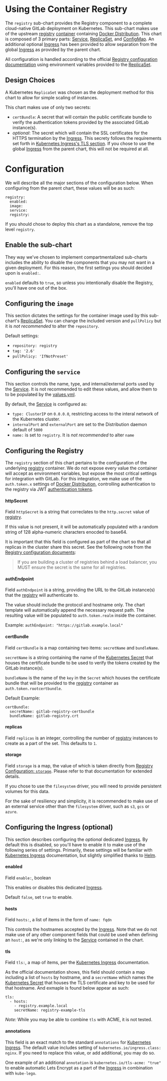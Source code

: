 # Using the Container Registry

The `registry` sub-chart provides the Registry component to a complete cloud-native
GitLab deployment on Kubernetes. This sub-chart makes use of the upstream [registry][]
[container][docker-distribution-library] containing [Docker Distribution][docker-distribution]. This chart is composed of 3 primary parts: [Service][], [ReplicaSet][], and [ConfigMap][]. An additional optional [Ingress][] has been
provided to allow separation from the global [Ingress](../README.md#ingress) as provided by the parent chart.

All configuration is handled according to the official [Registry configuration documentation][docker-distribution-config-docs]
using environment variables provided to the [ReplicaSet][].

## Design Choices

A Kubernetes `ReplicaSet` was chosen as the deployment method for this chart to
allow for simple scaling of instances.

This chart makes use of only two secrets:
- `certBundle`: A secret that will contain the public certificate bundle to verify
the authentication tokens provided by the associated GitLab instance(s).
- *optional*: The secret which will contain the SSL certificates for the HTTPS
termination by the [Ingress][]. This secrety follows the requirements set forth in
[Kubernetes Ingress's TLS section][kubernetes-ingress]. If you chose to use
the global [Ingress](../README.md#ingress) from the parent chart, this will not
be required at all.

# Configuration

We will describe all the major sections of the configuration below. When configuring from the parent chart, these values will be as such:

```
registry:
  enabled:
  image:
  service:
  registry:
```

If you should chose to deploy this chart as a standalone, remove the top level `registry`.

## Enable the sub-chart

They way we've chosen to implement compartmentalized sub-charts includes the ability to disable the components that you may not want in a given deployment. For this reason, the first settings you should decided upon is `enabled:`.

`enabled` defaults to `true`, so unless you intentionally disable the Registry, you'll have one out of the box.

## Configuring the `image`

This section dictates the settings for the container image used by this sub-chart's [ReplicaSet][]. You can change the included version and `pullPolicy` but it is *not recommended* to alter the `repository`.

Default settings:
- `repository: registry`
- `tag: '2.6'`
- `pullPolicy: 'IfNotPreset'`

## Configuring the `service`

This section controls the name, type, and internal/external ports used by the
[Service][]. It is not recommended to edit these values, and allow them to to be
populated by the [values.yml][].

By default, the [Service][] is configured as:
- `type: ClusterIP` on `0.0.0.0`, restricting access to the interal network of the Kubernetes cluster.
- `internalPort` and `externalPort` are set to the Distribution daemon default of `5000`
- `name:` is set to `registry`. It is *not recommended* to alter `name`

## Configuring the Registry

The `registry` section of this chart pertains to the configuration of the underlying
[registry][] container. We do not expose every value the container will accept
as environment variables, but expose the most critical settings for integration
with GitLab. For this integration, we make use of the `auth.token.x` settings of
[Docker Distribution][docker-distribution], controlling authentication to the registry via JWT
 [authentication tokens](https://docs.docker.com/registry/spec/auth/token/).

#### httpSecret

Field `httpSecret` is a string that correclates to the `http.secret` value of [registry][].

If this value is not present, it will be automatically populated with a random
string of 128 alpha-numeric characters enocded to base64.

It is important that this field is configured as part of the chart so that all
replicas in the cluster share this secret. See the following note from the [Registry configuration documents][docker-distribution-config-docs]:

> If you are building a cluster of registries behind a load balancer, you MUST ensure the secret is the same for all registries.

#### authEndpoint

Field `authEndpoint` is a string, providing the URL to the GitLab instance(s) that the [registry][] will authenticate to.

The value should include the protocol and hostname only. The chart template will automatically append the necessary request path. The resulting value will be populated to `auth.token.realm` inside the container.

Example: `authEndpoint: "https://gitlab.example.local"`

#### certBundle

Field `certBundle` is a map containing two items: `secretName` and `bundleName`.

`secretName` is a string containing the name of the [Kubernetes Secret][kubernetes-secret] that houses the certificate bundle to be used to verify the tokens created by the GitLab instance(s).

`bundleName` is the name of the `key` in the `Secret` which houses the certificate
bundle that will be provided to the [registry][] container as `auth.token.rootcertbundle`.

Default Example:
```
certBundle:
  secretName: gitlab-registry-certbundle
  bundleName: gitlab-registry.crt
```

#### replicas

Field `replicas` is an integer, controlling the number of [registry][] instances to create as a part of the set. This defaults to `1`.

#### storage

Field `storage` is a map, the value of which is taken directly from [Registry Configuration: `storage`](https://docs.docker.com/registry/configuration/#storage). Please refer to that documentation for extended details.

If you chose to use the `filesystem` driver, you will need to provide persistent volumes for this data.

For the sake of resiliency and simplicity, it is recommended to make use of an
external service other than the `filesystem` driver, such as `s3`, `gcs` or `azure`.

## Configuring the Ingress (optional)

This section describes configuring the *optional* dedicated [Ingress][]. By default this is disabled, so you'll have to enable it to make use of the following series of settings. Primarily, these settings will be familiar with [Kubernetes Ingress][kubernetes-ingress] documentation, but slightly simplified thanks to [Helm][helm].

#### enabled

Field `enable:`, boolean

This enables or disables this dedicated [Ingress][].

Default `false`, set `true` to enable.

#### hosts

Field `hosts:`, a list of items in the form of `name: fqdn`

This controls the hostnames accepted by the [Ingress][]. Note that we do not make
use of any other component fields that could be used when defining an `host:`, as
we're only linking to the [Service][] contained in the chart.

#### tls

Field `tls:`, a map of items, per the [Kubernetes Ingress][kubernetes-ingress] documentation.

As the official documentation shows, this field should contain a map including a
list of `hosts` by hostname, and a `secretName` which names the [Kubernetes Secret][kubernetes-secret]
that houses the TLS certificate and key to be used for that hostname. And exmaple
is found below appear as such:
```
tls:
  - hosts:
    - registry.example.local
    secretName: registry-example-tls
```

*Note:* While you may be able to combine `tls` with ACME, it is not tested.

#### annotations

This field is an exact match to the standard `annotations` for [Kubernetes Ingress][kubernetes-ingress]. The default value includes setting of `kubernetes.io/ingress.class: nginx`. If you need to replace this value, or add additional, you may do so.

One example of an additional `annotation` is `kubernetes.io/tls-acme: "true"`
to enable automatic Lets Encrypt as a part of the [Ingress][] in combination with  `kube-lego`.



[registry]: https://hub.docker.com/_/registry/
[docker-distribution]: https://github.com/docker/distribution
[docker-distribution-library]: https://github.com/docker/distribution-library-image
[docker-distribution-config-docs]: https://docs.docker.com/registry/configuration

[Service]: ../../charts/registry/templates/service.yaml
[ReplicaSet]: ../../charts/registry/templates/replicaset.yaml
[ConfigMap]: ../../charts/registry/templates/registry-configmap.yaml
[Ingress]: ../../charts/registry/templates/ingress.yaml
[values.yml]: ../../charts/registry/values.yml

[kubernetes-ingress]: https://kubernetes.io/docs/concepts/services-networking/ingress/#tls
[kubernetes-secret]: https://kubernetes.io/docs/concepts/configuration/secret/
[helm]: https://helm.sh
